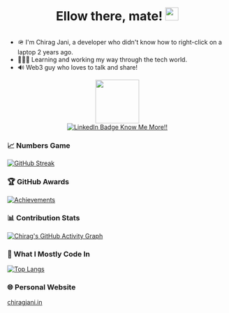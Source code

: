 <h1 align="center">
  Ellow there, mate!
  <img src="https://media.giphy.com/media/hvRJCLFzcasrR4ia7z/giphy.gif" width="30px"/>
</h1>

<p align="center">
  <img src="https://komarev.com/ghpvc/?username=Chirag-Jani&style=flat-square&color=blue" alt=""/>
</p>

- 🪖 I'm Chirag Jani, a developer who didn't know how to right-click on a laptop 2 years ago.
- 🧑🏻‍💻 Learning and working my way through the tech world.
- 🔊 Web3 guy who loves to talk and share!

<div id="header" align="center">
  <img src="https://media.giphy.com/media/M9gbBd9nbDrOTu1Mqx/giphy.gif" width="100"/>
  <div id="badges">
    <a href="https://www.linkedin.com/in/chirag-jani/">
      <img src="https://img.shields.io/badge/LinkedIn-blue?style=for-the-badge&logo=linkedin&logoColor=white" alt="LinkedIn Badge"/>
    </a>
    <a href="https://twitter.com/chiragjani001">
       Know Me More!!
    </a>
  </div>
</div>

### :chart_with_upwards_trend: Numbers Game

[![GitHub Streak](http://github-readme-streak-stats.herokuapp.com?user=Chirag-Jani&theme=dark&background=000000)](https://git.io/streak-stats)

### :trophy: GitHub Awards

[![Achievements](https://github-profile-trophy.vercel.app/?username=Chirag-Jani&theme=monokai)](https://github.com/ryo-ma/github-profile-trophy)

### :bar_chart: Contribution Stats

[![Chirag's GitHub Activity Graph](https://github-readme-activity-graph.cyclic.app/graph?username=Chirag-Jani&theme=react-dark)](https://github.com/ashutosh00710/github-readme-activity-graph)

### :thinking: What I Mostly Code In

[![Top Langs](https://github-readme-stats.vercel.app/api/top-langs/?username=Chirag-Jani&layout=compact&theme=vision-friendly-dark)](https://github.com/Chirag-Jani/github-readme-stats)

### :globe_with_meridians: Personal Website

[chiragjani.in](https://chiragjani.in)
